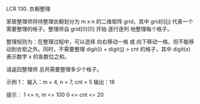 LCR 130. 衣橱整理

家居整理师将待整理衣橱划分为 m x n 的二维矩阵 grid，其中 grid[i][j] 代表一个需要整理的格子。整理师自 grid[0][0] 开始 逐行逐列 地整理每个格子。

整理规则为：在整理过程中，可以选择 向右移动一格 或 向下移动一格，但不能移动到衣柜之外。同时，不需要整理 digit(i) + digit(j) > cnt 的格子，其中 digit(x) 表示数字 x 的各数位之和。

请返回整理师 总共需要整理多少个格子。

示例 1：
输入：m = 4, n = 7, cnt = 5
输出：18

提示：
1 <= n, m <= 100
0 <= cnt <= 20